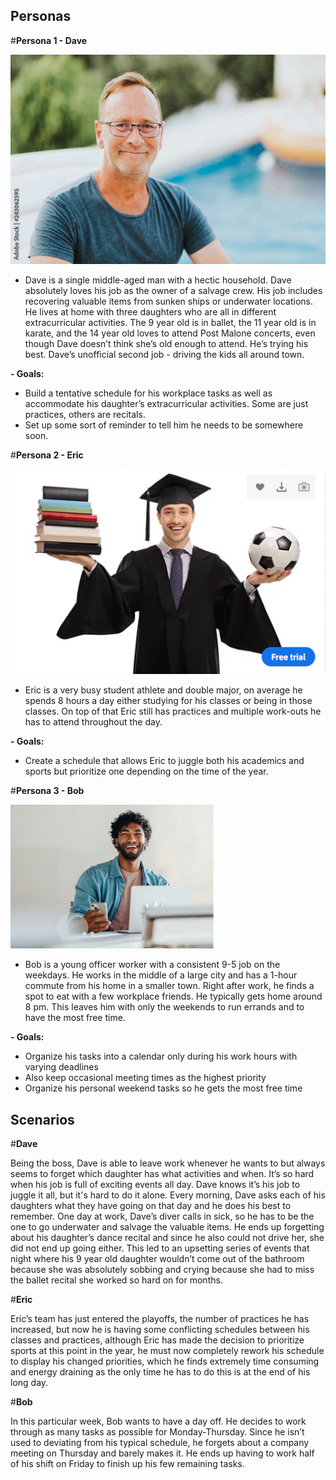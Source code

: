 ## Personas
#**Persona 1 - Dave**

![Dave](Dave.jpeg)

- Dave is a single middle-aged man with a hectic household. Dave absolutely loves his job as the owner of a salvage crew. His job includes recovering valuable items from sunken ships or underwater locations. He lives at home with three daughters who are all in different extracurricular activities. The 9 year old is in ballet, the 11 year old is in karate, and the 14 year old loves to attend Post Malone concerts, even though Dave doesn’t think she’s old enough to attend. He’s trying his best. Dave’s unofficial second job - driving the kids all around town.
  
**- Goals:**
- Build a tentative schedule for his workplace tasks as well as accommodate his daughter’s extracurricular activities. Some are just practices, others are recitals.
- Set up some sort of reminder to tell him he needs to be somewhere soon.
  
#**Persona 2 - Eric**

![Eric](Eric.jpeg)

- Eric is a very busy student athlete and double major, on average he spends 8 hours a day either studying for his classes or being in those classes. On top of that Eric still has practices and multiple work-outs he has to attend throughout the day.
  
**- Goals:**

- Create a schedule that allows Eric to juggle both his academics and sports but prioritize one depending on the time of the year.
  
#**Persona 3 - Bob**
  
![Bob](Bob.jpeg)

- Bob is a young officer worker with a consistent 9-5 job on the weekdays. He works in the middle of a large city and has a 1-hour commute from his home in a smaller town. Right after work, he finds a spot to eat with a few workplace friends. He typically gets home around 8 pm. This leaves him with only the weekends to run errands and to have the most free time.
  
**- Goals:**

- Organize his tasks into a calendar only during his work hours with varying deadlines
- Also keep occasional meeting times as the highest priority
- Organize his personal weekend tasks so he gets the most free time

## Scenarios

#**Dave**

Being the boss, Dave is able to leave work whenever he wants to but always seems to forget which daughter has what activities and when. It’s so hard when his job is full of exciting events all day. Dave knows it’s his job to juggle it all, but it's hard to do it alone. Every morning, Dave asks each of his daughters what they have going on that day and he does his best to remember. One day at work, Dave’s diver calls in sick, so he has to be the one to go underwater and salvage the valuable items. He ends up forgetting about his daughter’s dance recital and since he also could not drive her, she did not end up going either. This led to an upsetting series of events that night where his 9 year old daughter wouldn’t come out of the bathroom because she was absolutely sobbing and crying because she had to miss the ballet recital she worked so hard on for months.

#**Eric**

Eric’s team has just entered the playoffs, the number of practices he has increased, but now he is having some conflicting schedules between his classes and practices, although Eric has made the decision to prioritize sports at this point in the year, he must now completely rework his schedule to display his changed priorities, which he finds extremely time consuming and energy draining as the only time he has to do this is at the end of his long day.

#**Bob**

In this particular week, Bob wants to have a day off. He decides to work through as many tasks as possible for Monday-Thursday. Since he isn’t used to deviating from his typical schedule, he forgets about a company meeting on Thursday and barely makes it. He ends up having to work half of his shift on Friday to finish up his few remaining tasks.
